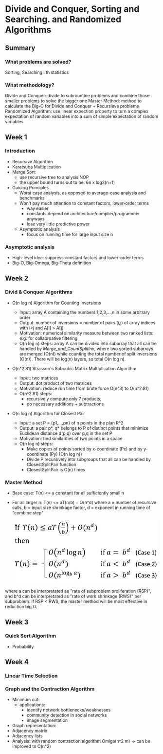 # Divide and Conquer, Sorting and Searching. and Randomized Algorithms
## Summary
### What problems are solved?
  Sorting, Searching i th statistics
### What methodology?
  Divide and Conquer: divide to subrountine problems and combine those smaller problems to solve the bigger one
  Master Method: method to calculate the Big-O for Divide and Conquer + Recursieve problems
  Randomized Algorithm: use linear expection property to turn a complex expectation of random variables into a sum of simple expectation of random variables

## Week 1
### Introduction  
  - Recursive Algorithm
  - Karatsuba Multiplication
  - Merge Sort: 
    - use recursive tree to analysis NOP
    - the upper bound turns out to be: 6n x log2(n+1)
  - Guiding Principles
    - Worst case analysis, as opposed to average-case analysis and benchmarks
    - Won't pay much attention to constant factors, lower-order terms
      - way easier
      - constants depend on architecture/complier/programmer anyways
      - lose very little predictive power
    - Asymptotic analysis
      - focus on running time for large input size n 
### Asymptotic analysis
  - High-level idea: suppress constant factors and lower-order terms
  - Big-O, Big-Omega, Big-Theta definition

## Week 2
### Divid & Conquer Algorithms
  - O(n log n) Algorithm for Counting Inversions
    - Input: array A containing the numbers 1,2,3,...,n in some arbitrary order
    - Output: number of inversions = number of pairs (i,j) of array indices with i<j and A[i] > A[j]
    - Motivation: numerical similarity measure between two ranked lists: e.g. for collabroative filtering
    - O(n log n) steps: array A can be divided into subarray that all can be handled by *Merge_and_CountSplitInv*, where two sorted subarrays are merged (O(n)) while counting the total number of split inversions (O(n)). There will be log(n) layers, so total O(n log n).
    
  - O(n^2.81) Strassen's Subcubic Matrix Multiplication Algorithm
    - Input: two matrices
    - Output: dot product of two matrices
    - Motivation: reduce run time from brute force O(n^3) to O(n^2.81)
    - O(n^2.81) steps: 
      - recursively compute only 7 products; 
      - do necessary additions + subtractions
      
  - O(n log n) Algorithm for Closest Pair
    - Input: a set P = {p1,...,pn} of n points in the plan R^2
    - Output: a pair p*, q* belongs to P of distinct points that minimize Euclidean distance d(p,q) over p,q in the set P
    - Motivation: find similarities of two points in a space
    - O(n log n) steps: 
      - Make copies of points sorted by x-coordinate (Px) and by y-coordinate (Py) (O(n log n))
      - Divide P recursively into subgroups that all can be handled by ClosestSplitPair function
      - ClosestSplitPair is O(n) times
  
  ### Master Method
  - Base case: T(n) <= a constant for all sufficiently small n
  - For all larger n:
    T(n) <= aT(n/b) + O(n^d)
    where a = number of recursive calls, b = input size shrinkage factor, d = exponent in running time of "combine step"
    
       ![Notebook](https://github.com/supertime1/Stanford-Algorithm-Course/blob/master/Images/Master%20Method.png?raw=true)
  
   where a can be interpretated as "rate of subproblem proliferation (RSP)", and b^d can be interpretated as "rate of work shrinkage (RWS)" per subproblem.
   if RSP < RWS, the master method will be most effective in reduction big O.
   

## Week 3 
### Quick Sort Algorithm
  - Probability
  
## Week 4
### Linear Time Selection

### Graph and the Contraction Algorithm
- Minimum cut:
  - applications:
    - identify network bottlenecks/weaknesses
    - community detection in social networks
    - image segmentation
 - Graph representation:
  - Adjacency matrix
  - Adjacency lists
 - Analysis: with random contraction algorithm  Omiga(n^2 m) -> can be improved to O(n^2) 
